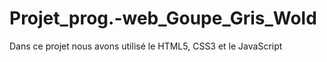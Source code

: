 # Projet_prog.-web_Goupe_Gris_Wold
Dans ce projet nous avons utilisé le HTML5, CSS3 et le JavaScript
